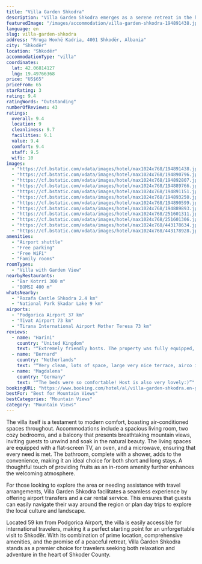 ```yaml
---
title: "Villa Garden Shkodra"
description: "Villa Garden Shkodra emerges as a serene retreat in the heart of Shkodër, offering guests a unique blend of comfort and convenience in the Shkoder County region."
featuredImage: "/images/accommodation/villa-garden-shkodra-194891438.jpg"
language: en
slug: villa-garden-shkodra
address: "Rruga Hoxhë Kadria, 4001 Shkodër, Albania"
city: "Shkodër"
location: "Shkodër"
accommodationType: "villa"
coordinates:
  lat: 42.06814127
  lng: 19.49766368
price: "US$65"
priceFrom: 65
starRating: 3
rating: 9.4
ratingWords: "Outstanding"
numberOfReviews: 43
ratings:
  overall: 9.4
  location: 9
  cleanliness: 9.7
  facilities: 9.1
  value: 9.4
  comfort: 9.4
  staff: 9.5
  wifi: 10
images:
  - "https://cf.bstatic.com/xdata/images/hotel/max1024x768/194891438.jpg?k=801215fe71f1cc2a3318762500b2d48b26fa38cccd30d227601ca271344dfc60&o=&hp=1"
  - "https://cf.bstatic.com/xdata/images/hotel/max1024x768/194890796.jpg?k=a09d96506142849b4afdfab0ab4b13039b378970df4411e7e430fa4a30be724a&o=&hp=1"
  - "https://cf.bstatic.com/xdata/images/hotel/max1024x768/194892807.jpg?k=1223f0b51620049f629059aaa8ac9a997f9423f2322fefdad90bc4c5587d166f&o=&hp=1"
  - "https://cf.bstatic.com/xdata/images/hotel/max1024x768/194889766.jpg?k=4ec44fad0605d9dac820789d0e0ee66bb394be03b3c4bd8e65d2f36930d9126e&o=&hp=1"
  - "https://cf.bstatic.com/xdata/images/hotel/max1024x768/194891151.jpg?k=77a0b08bf59986d792fcdb83cee5c67e799b9b4afe0a01307830725435bf5a55&o=&hp=1"
  - "https://cf.bstatic.com/xdata/images/hotel/max1024x768/194893250.jpg?k=29aa6c476acbfc91b598a45c40c9244d63fa9bf864172e0d26bce2b400884fd5&o=&hp=1"
  - "https://cf.bstatic.com/xdata/images/hotel/max1024x768/194890599.jpg?k=533350f97652f850da7095aec63ded83cd51e156342c5e994d55e2bb054c0e72&o=&hp=1"
  - "https://cf.bstatic.com/xdata/images/hotel/max1024x768/194889893.jpg?k=3f98f7b516ea4c3a2d34f9b9865228338151084c5cadff4f70876f8a3f1c041e&o=&hp=1"
  - "https://cf.bstatic.com/xdata/images/hotel/max1024x768/251601311.jpg?k=83f15ab4549ba12e43e4e03fd446898bdd1ce3bef087f106be5eceb578a29edd&o=&hp=1"
  - "https://cf.bstatic.com/xdata/images/hotel/max1024x768/251601306.jpg?k=687e05a0a7c9696074a5a87fb3a1691b54359b7d511f891b5fd1cf77e85feefe&o=&hp=1"
  - "https://cf.bstatic.com/xdata/images/hotel/max1024x768/443178634.jpg?k=472ca12364363bbc8a4d9950f80eeb8b652178366776fedd4f2a9c91b5cc38c6&o=&hp=1"
  - "https://cf.bstatic.com/xdata/images/hotel/max1024x768/443178928.jpg?k=75f2e74d937f73720cf172dca0f28152c02aa60e6f8693be75b75e9a5172c381&o=&hp=1"
amenities:
  - "Airport shuttle"
  - "Free parking"
  - "Free WiFi"
  - "Family rooms"
roomTypes:
  - "Villa with Garden View"
nearbyRestaurants:
  - "Bar Kotrri 300 m"
  - "BOMSI 400 m"
whatsNearby:
  - "Rozafa Castle Shkodra 2.4 km"
  - "National Park Skadar Lake 9 km"
airports:
  - "Podgorica Airport 37 km"
  - "Tivat Airport 73 km"
  - "Tirana International Airport Mother Teresa 73 km"
reviews:
  - name: "Harini"
    country: "United Kingdom"
    text: "“Extremely friendly hosts. The property was fully equipped, clean and promising. Would definitely recommend.”"
  - name: "Bernard"
    country: "Netherlands"
    text: "“Very clean, lots of space, large very nice terrace, airco in bedrooms. good shower. good WiFi.”"
  - name: "Magdalena"
    country: "Germany"
    text: "“The beds were so comfortable! Host is also very lovely:)”"
bookingURL: "https://www.booking.com/hotel/al/villa-garden-shkodra.en-gb.html?aid=8035640"
bestFor: "Best for Mountain Views"
bestCategories: "Mountain Views"
category: "Mountain Views"
---
```


The villa itself is a testament to modern comfort, boasting air-conditioned spaces throughout. Accommodations include a spacious living room, two cozy bedrooms, and a balcony that presents breathtaking mountain views, inviting guests to unwind and soak in the natural beauty. The living spaces are equipped with a flat-screen TV, an oven, and a microwave, ensuring that every need is met. The bathroom, complete with a shower, adds to the convenience, making it an ideal choice for both short and long stays. A thoughtful touch of providing fruits as an in-room amenity further enhances the welcoming atmosphere.

For those looking to explore the area or needing assistance with travel arrangements, Villa Garden Shkodra facilitates a seamless experience by offering airport transfers and a car rental service. This ensures that guests can easily navigate their way around the region or plan day trips to explore the local culture and landscape.

Located 59 km from Podgorica Airport, the villa is easily accessible for international travelers, making it a perfect starting point for an unforgettable visit to Shkodër. With its combination of prime location, comprehensive amenities, and the promise of a peaceful retreat, Villa Garden Shkodra stands as a premier choice for travelers seeking both relaxation and adventure in the heart of Shkoder County.